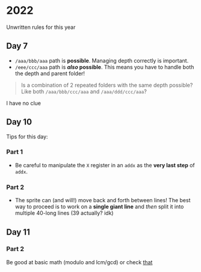 # 2022

Unwritten rules for this year

## Day 7
- `/aaa/bbb/aaa` path is **possible**. Managing depth correctly is important.
- `/eee/ccc/aaa` path is **_also_ possible**. This means you have to handle both the depth and parent folder!

> Is a combination of 2 repeated folders with the same depth possible? Like both `/aaa/bbb/ccc/aaa` and `/aaa/ddd/ccc/aaa`?

I have no clue

## Day 10
Tips for this day:

### Part 1
- Be careful to manipulate the `X` register in an `addx` as the **very last step** of `addx`.

### Part 2
- The sprite can (and will!) move back and forth between lines! The best way to proceed is to work on a **single giant line** and _then_ split it into multiple 40-long lines (39 actually? idk)

## Day 11

### Part 2

Be good at basic math (modulo and lcm/gcd) or check [that](https://www.reddit.com/r/adventofcode/comments/104uld8/2022_day_11_part_2_typescript_reducing_values/)
